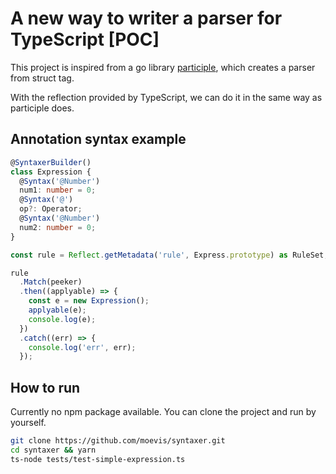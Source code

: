 # A new way to writer a parser for TypeScript [POC]

This project is inspired from a go library [participle](https://github.com/alecthomas/participle), which creates a parser from struct tag.

With the reflection provided by TypeScript, we can do it in the same way as participle does.

## Annotation syntax example

```typescript
@SyntaxerBuilder()
class Expression {
  @Syntax('@Number')
  num1: number = 0;
  @Syntax('@')
  op?: Operator;
  @Syntax('@Number')
  num2: number = 0;
}

const rule = Reflect.getMetadata('rule', Express.prototype) as RuleSet;

rule
  .Match(peeker)
  .then((applyable) => {
    const e = new Expression();
    applyable(e);
    console.log(e);
  })
  .catch((err) => {
    console.log('err', err);
  });

```


## How to run

Currently no npm package available. You can clone the project and run by yourself.

```bash
git clone https://github.com/moevis/syntaxer.git
cd syntaxer && yarn
ts-node tests/test-simple-expression.ts
```